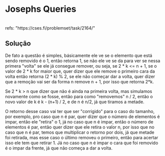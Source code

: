 # Josephs Queries

<br>
refs: "https://cses.fi/problemset/task/2164/"


<br>

## Solução
De fato a questão é simples, básicamente ele ve se o elemento que está sendo removido é o 1, então retorna 1, se não
ele ve se da para ver se nessa primera "volta" se ele já consegue remover, 
ou seja, se 2 * k <= n + 1, se o valor de 2 * k for maior que, quer dizer que ele remove o primeiro cara da volta
então retorna (2 * k) % 2, se ele não começar dar a volta, quer dizer que a remoção vai ser da forma n remove n + 1, por
isso que retorna 2*k.

Se 2 * k > n que dizer que não é ainda na primeira volta, mas simulamos novamente como se fosse, então para 
como "removemos" n / 2, então o novo valor de k é k - (n+1) / 2, e de n é n/2, já que tiramos a metade.

O retorno desse caso vai ter que ser "corrigido" para o caso do tamanho, por exemplo, pro caso que n é par,
quer dizer que o número de elementos é impar, então ele "retira" o 1, já no caso que n é impar, então o número
de elementos é par, então quer dizer que ele retira o valor n, por isso que no caso que n é par, temos que multiplicar 
o retorno por dois, já que metade foi retirada, mas esse caso o último removeu o primeiro, então para acertar isso ele tem que retirar 1.
Já no caso que n é impar o cara que foi removido é o impar da frente, já que não começa a dar a volta.

